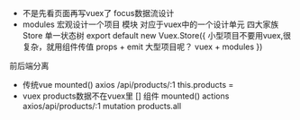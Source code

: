 - 不是先看页面再写vuex了 focus数据流设计
- modules 宏观设计一个项目 模块 对应于vuex中的一个设计单元 四大家族
Store 单一状态树
export default new Vuex.Store({
    小型项目不要用vuex,很复杂，就用组件传值 props + emit
    大型项目呢？ vuex  + modules
})

前后端分离
- 传统vue 
mounted()
 axios /api/products/:1  this.products = 
- vuex
products数据不在vuex里 []
组件 mounted()
 actions axios/api/products/:1
 mutation products.all